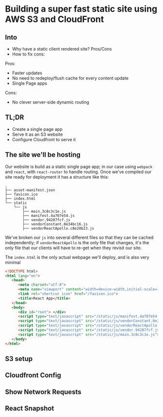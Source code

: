 # Building a super fast static site using AWS S3 and CloudFront

## Into
+ Why have a static client rendered site? Pros/Cons
+ How to fix cons:

Pros:
+ Faster updates
+ No need to redeploy/flush cache for every content update
+ Single Page apps

Cons:
+ No clever server-side dynamic routing

## TL;DR
+ Create a single page app
+ Serve it as an S3 website
+ Configure Cloudfront to serve it

## The site we'll be hosting

Our website is build as a static single page app; in our case using `webpack` and `react`, with `react-router` to handle routing.
Once we've compiled our site ready for deployment it has a structure like this:

```
.
├── asset-manifest.json
├── favicon.ico
├── index.html
└── static
    └── js
        ├── main.3c8c3c1e.js
        ├── manifest.4a707e54.js
        ├── vendor.94287fcf.js
        ├── vendorConstant.0e34bc16.js
        ├── vendorReactApollo.c8e28b23.js
```

We've broken our `js` into several different files so that they can be cached independently; if `vendorReactApollo` is the only file that changes, it's the only file that our clients will have to re-get when they revisit our site.

The `index.html` is the only actual webpage we'll deploy, and is also very minimal

``` html
<!DOCTYPE html>
<html lang="en">
   <head>
      <meta charset="utf-8">
      <meta name="viewport" content="width=device-width,initial-scale=1,shrink-to-fit=no">
      <link rel="shortcut icon" href="/favicon.ico">
      <title>React App</title>
   </head>
   <body>
      <div id="root"> </div>
      <script type="text/javascript" src="/static/js/manifest.4a707e54.js"> </script>
      <script type="text/javascript" src="/static/js/vendorConstant.0e34bc16.js"></script>
      <script type="text/javascript" src="/static/js/vendorReactApollo.c8e28b23.js"></script>
      <script type="text/javascript" src="/static/js/vendor.94287fcf.js"></script>
      <script type="text/javascript" src="/static/js/main.3c8c3c1e.js"></script>
   </body>
</html>
```

## S3 setup

## Cloudfront Config

## Show Network Requests

## React Snapshot
